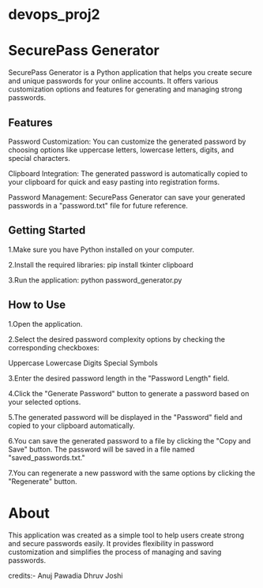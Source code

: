 # devops_proj2
# SecurePass Generator 
SecurePass Generator is a Python application that helps you create secure and unique passwords for your online accounts. It offers various customization options and features for generating and managing strong passwords.

 ## Features
Password Customization: You can customize the generated password by choosing options like uppercase letters, lowercase letters, digits, and special characters.

Clipboard Integration: The generated password is automatically copied to your clipboard for quick and easy pasting into registration forms.

Password Management: SecurePass Generator can save your generated passwords in a "password.txt" file for future reference.

## Getting Started
1.Make sure you have Python installed on your computer.


2.Install the required libraries:
pip install tkinter clipboard

3.Run the application:
python password_generator.py

## How to Use
1.Open the application.

2.Select the desired password complexity options by checking the corresponding checkboxes:

Uppercase
Lowercase
Digits
Special Symbols

3.Enter the desired password length in the "Password Length" field.

4.Click the "Generate Password" button to generate a password based on your selected options.

5.The generated password will be displayed in the "Password" field and copied to your clipboard automatically.

6.You can save the generated password to a file by clicking the "Copy and Save" button. The password will be saved in a file named "saved_passwords.txt."

7.You can regenerate a new password with the same options by clicking the "Regenerate" button.

# About 
This application was created as a simple tool to help users create strong and secure passwords easily. It provides flexibility in password customization and simplifies the process of managing and saving passwords.


credits:- Anuj Pawadia
          Dhruv Joshi

